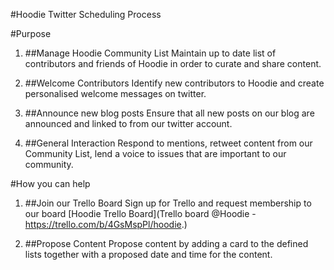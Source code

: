#Hoodie Twitter Scheduling Process

#Purpose 

1. ##Manage Hoodie Community List
Maintain up to date list of contributors and friends of Hoodie in order to curate and share content.

2. ##Welcome Contributors
Identify new contributors to Hoodie and create personalised welcome messages on twitter.

3. ##Announce new blog posts
Ensure that all new posts on our blog are announced and linked to from our twitter account.

4. ##General Interaction 
Respond to mentions, retweet content from our Community List, lend a voice to issues that are important to our community.

#How you can help

1. ##Join our Trello Board 
Sign up for Trello and request membership to our board [Hoodie Trello Board](Trello board @Hoodie - https://trello.com/b/4GsMspPl/hoodie.)

2. ##Propose Content 
Propose content by adding a card to the defined lists together with a proposed date and time for the content.

